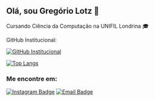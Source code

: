 ## Olá, sou Gregório Lotz 👋  
Cursando Ciência da Computação na UNIFIL Londrina 🎓  

GitHub Institucional:

[![GitHub Institucional](https://img.shields.io/badge/-GitHub-333333?style=flat&logo=github&logoColor=white)](https://github.com/gregoriounifil)  

[![Top Langs](https://github-readme-stats.vercel.app/api/top-langs/?username=gregoriolotz&layout=pie)](https://github.com/anuraghazra/github-readme-stats)

### Me encontre em:
[![Instagram Badge](https://img.shields.io/badge/-Instagram-ff4f5e?style=flat&logo=instagram&logoColor=white)](https://www.instagram.com/gregoriolotz/)
[![Email Badge](https://img.shields.io/badge/-Email-c0392b?style=flat&logo=gmail&logoColor=white)](mailto:gregoriolotz@gmail.com)

